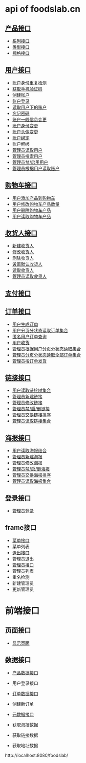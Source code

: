 # api of foodslab.cn

## [产品接口](domain/product.md)
- [系列接口](domain/product.md)
- [类型接口](domain/product.md)
- [规格接口](domain/product.md)

## [用户接口](domain/user.md)
- [账户身份重复检测](domain/user.md)
- [获取手机验证码](domain/user.md)
- [创建账户](domain/user.md)
- [账户登录](domain/user.md)
- [读取用户下的账户](domain/user.md)
- [忘记密码](domain/user.md)
- [账户一般信息变更](domain/user.md)
- [账户身份变更](domain/user.md)
- [账户头像变更](domain/user.md)
- [账户绑定](domain/user.md)
- [账户解绑](domain/user.md)
- [管理员读取用户](domain/user.md)
- [管理员搜索用户](domain/user.md)
- [管理员禁/启用用户](domain/user.md)
- [管理员根据用户读取账户](domain/user.md)

## [购物车接口](domain/cart.md)
- [用户添加产品到购物车]()
- [用户修改购物车产品数量]()
- [用户删除购物车产品]()
- [用户读取购物车产品]()

## [收货人接口](domain/receiver.md)
- [新建收货人](domain/receiver.md)
- [修改收货人](domain/receiver.md)
- [删除收货人](domain/receiver.md)
- [设置默认收货人](domain/receiver.md)
- [读取收货人](domain/receiver.md)
- [管理员读取收货人](domain/receiver.md)

## [支付接口](domain/billing.md)


## [订单接口](domain/order.md)
- [用户生成订单]()
- [用户分页分状态读取订单集合]()
- [匿名用户订单查询]()
- [用户收货]()
- [管理员根据用户分页分状态读取集合]()
- [管理员分页分状态读取全部订单集合]()
- [管理员按订单发货]()


## [链接接口]()
- [用户读取链接树集合](domain/link.md)
- [管理员新建链接](domain/link.md)
- [管理员修改链接](domain/link.md)
- [管理员禁/启/删链接](domain/link.md)
- [管理员交换链接排序](domain/link.md)
- [管理员读取链接集合](domain/link.md)


## [海报接口](domain/poster.md)
- [用户读取海报结合](domain/poster.md)
- [管理员新建海报](domain/poster.md)
- [管理员修改海报](domain/poster.md)
- [管理员禁/启/删海报](domain/poster.md)
- [管理员交换海报排序](domain/poster.md)
- [管理员读取海报集合](domain/link.md)


## 登录接口
- [管理员登录](backend/login.md)
## frame接口
- [菜单接口](backend/frame.md)
- 菜单列表
- [退出接口](backend/frame.md)
- 管理员退出
- [管理员接口](backend/frame_manager.md)
- 管理员列表
- 重名检测
- 新建管理员
- 更新管理员

# **前端接口**
## 页面接口
- [显示页面](frontend/page.md)

## 数据接口
- [产品数据接口](frontend/product.md)
- 用户登录接口

- [订单数据接口](frontend/order.md)
- 创建新订单

- [元数据接口](frontend/meta.md)
- 获取海报数据
- 获取链接数据
- 获取地址数据

http://localhost:8080/foodslab/